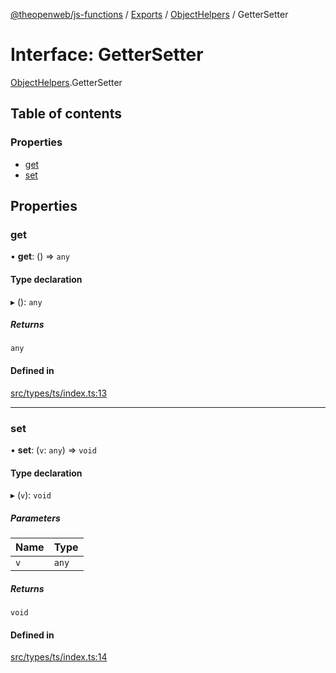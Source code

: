[@theopenweb/js-functions](../README.md) / [Exports](../modules.md) / [ObjectHelpers](../modules/ObjectHelpers.md) / GetterSetter

# Interface: GetterSetter

[ObjectHelpers](../modules/ObjectHelpers.md).GetterSetter

## Table of contents

### Properties

- [get](ObjectHelpers.GetterSetter.md#get)
- [set](ObjectHelpers.GetterSetter.md#set)

## Properties

### get

• **get**: () => `any`

#### Type declaration

▸ (): `any`

##### Returns

`any`

#### Defined in

[src/types/ts/index.ts:13](https://github.com/theopenwebjp/js-functions/blob/64247ce/src/types/ts/index.ts#L13)

___

### set

• **set**: (`v`: `any`) => `void`

#### Type declaration

▸ (`v`): `void`

##### Parameters

| Name | Type |
| :------ | :------ |
| `v` | `any` |

##### Returns

`void`

#### Defined in

[src/types/ts/index.ts:14](https://github.com/theopenwebjp/js-functions/blob/64247ce/src/types/ts/index.ts#L14)
